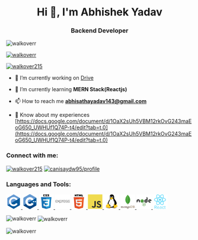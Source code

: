 <h1 align="center">Hi 👋, I'm Abhishek Yadav</h1>
<h3 align="center">Backend Developer</h3>

<p align="left"> <img src="https://komarev.com/ghpvc/?username=walkoverr&label=Profile%20views&color=0e75b6&style=flat" alt="walkoverr" /> </p>

<p align="left"> <a href="https://github.com/ryo-ma/github-profile-trophy"><img src="https://github-profile-trophy.vercel.app/?username=walkoverr" alt="walkoverr" /></a> </p>

<p align="left"> <a href="https://twitter.com/walkover215" target="blank"><img src="https://img.shields.io/twitter/follow/walkover215?logo=twitter&style=for-the-badge" alt="walkover215" /></a> </p>

- 🔭 I’m currently working on [Drive](https://github.com/walkoverr/drive)

- 🌱 I’m currently learning **MERN Stack(Reactjs)**

- 📫 How to reach me **abhisathayadav143@gmail.com**

- 📄 Know about my experiences [https://docs.google.com/document/d/1OaX2sUh5VBM12rkOvG243maEoG650_UWHUf1Q74P-t4/edit?tab=t.0](https://docs.google.com/document/d/1OaX2sUh5VBM12rkOvG243maEoG650_UWHUf1Q74P-t4/edit?tab=t.0)

<h3 align="left">Connect with me:</h3>
<p align="left">
<a href="https://twitter.com/walkover215" target="blank"><img align="center" src="https://raw.githubusercontent.com/rahuldkjain/github-profile-readme-generator/master/src/images/icons/Social/twitter.svg" alt="walkover215" height="30" width="40" /></a>
<a href="https://auth.geeksforgeeks.org/user/canisaydw95/profile" target="blank"><img align="center" src="https://raw.githubusercontent.com/rahuldkjain/github-profile-readme-generator/master/src/images/icons/Social/geeks-for-geeks.svg" alt="canisaydw95/profile" height="30" width="40" /></a>
</p>

<h3 align="left">Languages and Tools:</h3>
<p align="left"> <a href="https://www.cprogramming.com/" target="_blank" rel="noreferrer"> <img src="https://raw.githubusercontent.com/devicons/devicon/master/icons/c/c-original.svg" alt="c" width="40" height="40"/> </a> <a href="https://www.w3schools.com/cpp/" target="_blank" rel="noreferrer"> <img src="https://raw.githubusercontent.com/devicons/devicon/master/icons/cplusplus/cplusplus-original.svg" alt="cplusplus" width="40" height="40"/> </a> <a href="https://www.w3schools.com/css/" target="_blank" rel="noreferrer"> <img src="https://raw.githubusercontent.com/devicons/devicon/master/icons/css3/css3-original-wordmark.svg" alt="css3" width="40" height="40"/> </a> <a href="https://expressjs.com" target="_blank" rel="noreferrer"> <img src="https://raw.githubusercontent.com/devicons/devicon/master/icons/express/express-original-wordmark.svg" alt="express" width="40" height="40"/> </a> <a href="https://www.w3.org/html/" target="_blank" rel="noreferrer"> <img src="https://raw.githubusercontent.com/devicons/devicon/master/icons/html5/html5-original-wordmark.svg" alt="html5" width="40" height="40"/> </a> <a href="https://developer.mozilla.org/en-US/docs/Web/JavaScript" target="_blank" rel="noreferrer"> <img src="https://raw.githubusercontent.com/devicons/devicon/master/icons/javascript/javascript-original.svg" alt="javascript" width="40" height="40"/> </a> <a href="https://www.linux.org/" target="_blank" rel="noreferrer"> <img src="https://raw.githubusercontent.com/devicons/devicon/master/icons/linux/linux-original.svg" alt="linux" width="40" height="40"/> </a> <a href="https://www.mongodb.com/" target="_blank" rel="noreferrer"> <img src="https://raw.githubusercontent.com/devicons/devicon/master/icons/mongodb/mongodb-original-wordmark.svg" alt="mongodb" width="40" height="40"/> </a> <a href="https://nodejs.org" target="_blank" rel="noreferrer"> <img src="https://raw.githubusercontent.com/devicons/devicon/master/icons/nodejs/nodejs-original-wordmark.svg" alt="nodejs" width="40" height="40"/> </a> <a href="https://reactjs.org/" target="_blank" rel="noreferrer"> <img src="https://raw.githubusercontent.com/devicons/devicon/master/icons/react/react-original-wordmark.svg" alt="react" width="40" height="40"/> </a> </p>

<p><img align="left" src="https://github-readme-stats.vercel.app/api/top-langs?username=walkoverr&show_icons=true&locale=en&layout=compact" alt="walkoverr" /></p>

<p>&nbsp;<img align="center" src="https://github-readme-stats.vercel.app/api?username=walkoverr&show_icons=true&locale=en" alt="walkoverr" /></p>

<p><img align="center" src="https://github-readme-streak-stats.herokuapp.com/?user=walkoverr&" alt="walkoverr" /></p>

